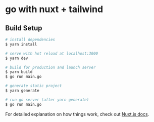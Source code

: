 # go with nuxt + tailwind

## Build Setup

```bash
# install dependencies
$ yarn install

# serve with hot reload at localhost:3000
$ yarn dev

# build for production and launch server
$ yarn build
$ go run main.go

# generate static project
$ yarn generate

# run go server (after yarn generate)
$ go run main.go
```

For detailed explanation on how things work, check out [Nuxt.js docs](https://nuxtjs.org).
